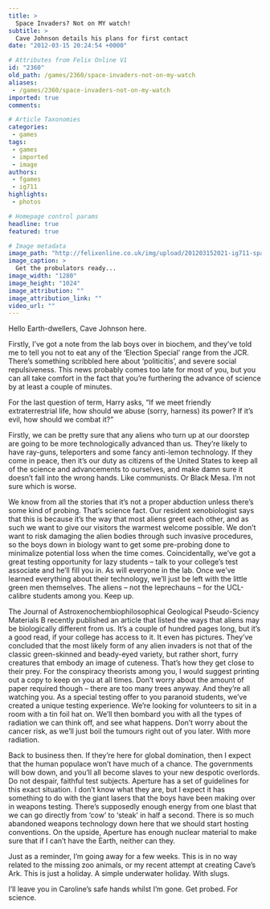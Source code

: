 ```yaml
---
title: >
  Space Invaders? Not on MY watch!
subtitle: >
  Cave Johnson details his plans for first contact
date: "2012-03-15 20:24:54 +0000"

# Attributes from Felix Online V1
id: "2360"
old_path: /games/2360/space-invaders-not-on-my-watch
aliases:
 - /games/2360/space-invaders-not-on-my-watch
imported: true
comments:

# Article Taxonomies
categories:
 - games
tags:
 - games
 - imported
 - image
authors:
 - fgames
 - ig711
highlights:
 - photos

# Homepage control params
headline: true
featured: true

# Image metadata
image_path: "http://felixonline.co.uk/img/upload/201203152021-ig711-space_invaders.jpg"
image_caption: >
  Get the probulators ready...
image_width: "1280"
image_height: "1024"
image_attribution: ""
image_attribution_link: ""
video_url: ""
---
```


Hello Earth-dwellers, Cave Johnson here.

Firstly, I’ve got a note from the lab boys over in biochem, and they’ve told me to tell you not to eat any of the ‘Election Special’ range from the JCR. There’s something scribbled here about ‘politicitis’, and severe social repulsiveness. This news probably comes too late for most of you, but you can all take comfort in the fact that you’re furthering the advance of science by at least a couple of minutes.

For the last question of term, Harry asks, “If we meet friendly extraterrestrial life, how should we abuse (sorry, harness) its power? If it’s evil, how should we combat it?”

Firstly, we can be pretty sure that any aliens who turn up at our doorstep are going to be more technologically advanced than us. They’re likely to have ray-guns, teleporters and some fancy anti-lemon technology. If they come in peace, then it’s our duty as citizens of the United States to keep all of the science and advancements to ourselves, and make damn sure it doesn’t fall into the wrong hands. Like communists. Or Black Mesa. I’m not sure which is worse.

We know from all the stories that it’s not a proper abduction unless there’s some kind of probing. That’s science fact. Our resident xenobiologist says that this is because it’s the way that most aliens greet each other, and as such we want to give our visitors the warmest welcome possible. We don’t want to risk damaging the alien bodies through such invasive procedures, so the boys down in biology want to get some pre-probing done to minimalize potential loss when the time comes. Coincidentally, we’ve got a great testing opportunity for lazy students – talk to your college’s test associate and he’ll fill you in. As will everyone in the lab. Once we’ve learned everything about their technology, we’ll just be left with the little green men themselves. The aliens – not the leprechauns – for the UCL-calibre students among you. Keep up.

The Journal of Astroxenochembiophilosophical Geological Pseudo-Sciency Materials B recently published an article that listed the ways that aliens may be biologically different from us. It’s a couple of hundred pages long, but it’s a good read, if your college has access to it. It even has pictures. They’ve concluded that the most likely form of any alien invaders is not that of the classic green-skinned and beady-eyed variety, but rather short, furry creatures that embody an image of cuteness. That’s how they get close to their prey. For the conspiracy theorists among you, I would suggest printing out a copy to keep on you at all times. Don’t worry about the amount of paper required though – there are too many trees anyway. And they’re all watching you. As a special testing offer to you paranoid students, we’ve created a unique testing experience. We’re looking for volunteers to sit in a room with a tin foil hat on. We’ll then bombard you with all the types of radiation we can think off, and see what happens. Don’t worry about the cancer risk, as we’ll just boil the tumours right out of you later. With more radiation.

Back to business then. If they’re here for global domination, then I expect that the human populace won’t have much of a chance. The governments will bow down, and you’ll all become slaves to your new despotic overlords. Do not despair, faithful test subjects. Aperture has a set of guidelines for this exact situation. I don’t know what they are, but I expect it has something to do with the giant lasers that the boys have been making over in weapons testing. There’s supposedly enough energy from one blast that we can go directly from ‘cow’ to ‘steak’ in half a second. There is so much abandoned weapons technology down here that we should start hosting conventions. On the upside, Aperture has enough nuclear material to make sure that if I can’t have the Earth, neither can they.

Just as a reminder, I’m going away for a few weeks. This is in no way related to the missing zoo animals, or my recent attempt at creating Cave’s Ark. This is just a holiday. A simple underwater holiday. With slugs.

I’ll leave you in Caroline’s safe hands whilst I’m gone.
 Get probed.
 For science.
